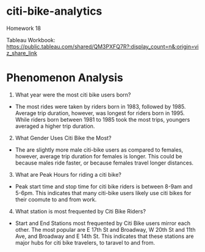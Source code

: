 # citi-bike-analytics
Homework 18

Tableau Workbook: https://public.tableau.com/shared/QM3PXFQ7R?:display_count=n&:origin=viz_share_link

# Phenomenon Analysis
1. What year were the most citi bike users born?
  - The most rides were taken by riders born in 1983, followed by 1985. Average trip duration, however, was longest for riders born in 1995. While riders born between 1981 to 1985 took the most trips, youngers averaged a higher trip duration.
2. What Gender Uses Citi Bike the Most?
  - The are slightly more male citi-bike users as compared to females, however, average trip duration for females is longer. This could be because males ride faster, or because females travel longer distances.
3. What are Peak Hours for riding a citi bike?
  - Peak start time and stop time for citi bike riders is between 8-9am and 5-6pm. This indicates that many citi-bike users likely use citi bikes for their coomute to and from work.
4. What station is most frequented by Citi Bike Riders?
  - Start and End Stations most frequented by Citi Bike users mirror each other. The most popular are E 17th St and Broadway, W 20th St and 11th Ave, and Broadway and E 14th St. This indicates that these stations are major hubs for citi bike travelers, to taravel to and from.
